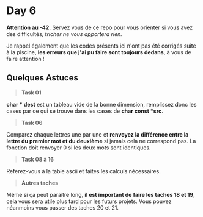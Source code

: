 # Day 6

**Attention au -42.** Servez vous de ce repo pour vous orienter si vous avez des difficultés, *tricher ne vous apportera rien.*

Je rappel également que les codes présents ici n'ont pas été corrigés suite à la piscine, **les erreurs que j'ai pu faire sont toujours dedans**, à vous de faire attention !

## Quelques Astuces

> **Task 01**

**char \* dest** est un tableau vide de la bonne dimension, remplissez donc les cases par ce qui se trouve dans les cases de **char const \*src**.

> **Task 06**

Comparez chaque lettres une par une et **renvoyez la différence entre la lettre du premier mot et du deuxième** si jamais cela ne correspond pas.
La fonction doit renvoyer 0 si les deux mots sont identiques.

> **Task 08 à 16**

Referez-vous à la table ascii et faites les calculs nécessaires.

> **Autres taches**

Même si ça peut paraitre long, **il est important de faire les taches 18 et 19**, cela vous sera utile plus tard pour les futurs projets. Vous pouvez néanmoins vous passer des taches 20 et 21.